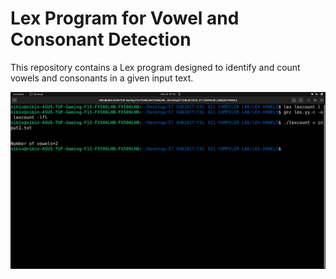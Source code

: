 # Lex Program for Vowel and Consonant Detection

This repository contains a Lex program designed to identify and count vowels and consonants in a given input text.

![Vowel and Consonant](vol.png)




